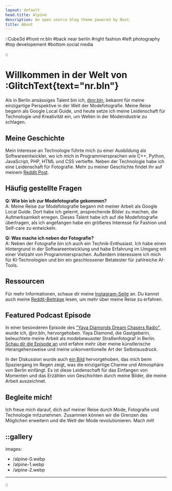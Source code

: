```yaml
---
layout: default
head.title: Alpine
description: An open source blog theme powered by Nuxt.
title: About
---
```



::Cube3d
#front
nr.bln
#back
near berlin
#right
fashion
#left
photography
#top
developement
#bottom
social media

::

# Willkommen in der Welt von :GlitchText{text="nr.bln"}

Als in Berlin ansässiges Talent bin ich, [@nr.bln](https://www.instagram.com/nr.bln/), bekannt für meine einzigartige Perspektive in der Welt der Modefotografie. Meine Reise begann als Google Local Guide, und heute setze ich meine Leidenschaft für Technologie und Kreativität ein, um Wellen in der Modeindustrie zu schlagen.

## Meine Geschichte

Mein Interesse an Technologie führte mich zu einer Ausbildung als Softwareentwickler, wo ich mich in Programmiersprachen wie C++, Python, JavaScript, PHP, HTML und CSS vertiefte. Neben der Technologie habe ich eine Leidenschaft für Fotografie. Mehr zu meiner Geschichte findet ihr auf meinem [Reddit Post](https://www.reddit.com/user/_-J-G-_/comments/14vyt3i/a_bit_about_me_nrbln/).

## Häufig gestellte Fragen

**Q: Wie bin ich zur Modefotografie gekommen?**  
A: Meine Reise zur Modefotografie begann mit meiner Arbeit als Google Local Guide. Dort habe ich gelernt, ansprechende Bilder zu machen, die Aufmerksamkeit erregen. Dieses Talent habe ich auf die Modefotografie übertragen, als ich angefangen habe ein größeres Interesse für Fashion und Self-care zu entwickeln.

**Q: Was mache ich neben der Fotografie?**  
A: Neben der Fotografie bin ich auch ein Technik-Enthusiast. Ich habe einen Hintergrund in der Softwareentwicklung und habe Erfahrung im Umgang mit einer Vielzahl von Programmiersprachen. Außerdem interessiere ich mich für KI-Technologien und bin ein geschlossener Betatester für zahlreiche AI-Tools.

## Ressourcen

Für mehr Informationen, schaue dir meine [Instagram-Seite](https://www.instagram.com/nr.bln/) an. Du kannst auch meine [Reddit-Beiträge](https://www.reddit.com/user/_-J-G-_/comments/14vyt3i/a_bit_about_me_nrbln/) lesen, um mehr über meine Reise zu erfahren.

## Featured Podcast Episode

In einer besonderen Episode des ["Yaya Diamonds Dream Chasers Radio"](https://www.imdb.com/title/tt23668898/?ref_=tt_ov_inf), wurde ich, @nr.bln, hervorgehoben. Yaya Diamond, die Gastgeberin, beleuchtete meine Arbeit als modebewusster Straßenfotograf in Berlin. [Schau dir die Episode an](https://www.imdb.com/title/tt28593625/) und erfahre mehr über meine künstlerische Herangehensweise und meine unkonventionelle Art der Selbstausdruck.

In der Diskussion wurde auch [ein Bild](https://www.instagram.com/p/CsyJXbCMsYL/?img_index=1) hervorgehoben, das mich beim Spaziergang im Regen zeigt, was die einzigartige Charme und Atmosphäre von Berlin einfängt. Es ist diese Leidenschaft für das Einfangen von Momenten und das Erzählen von Geschichten durch meine Bilder, die meine Arbeit auszeichnet.

## Begleite mich!

Ich freue mich darauf, dich auf meiner Reise durch Mode, Fotografie und Technologie mitzunehmen. Zusammen können wir die Grenzen des Möglichen erweitern und die Welt der Mode revolutionieren. Mach mit!


::gallery
---
images:
  - /alpine-0.webp
  - /alpine-1.webp
  - /alpine-2.webp
---
::
